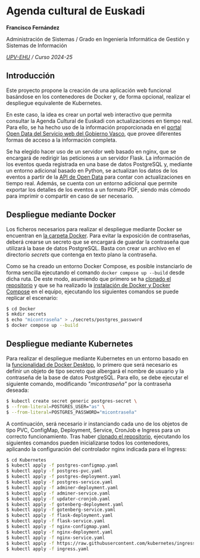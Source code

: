 # Agenda cultural de Euskadi

**Francisco Fernández**

Administración de Sistemas / Grado en Ingeniería Informática de Gestión y Sistemas de Información

*[UPV-EHU](https://www.ehu.eus/) / Curso 2024-25*

## Introducción

Este proyecto propone la creación de una aplicación web funcional basándose en los contenedores de Docker y, de forma opcional, realizar el despliegue equivalente de Kubernetes.

En este caso, la idea es crear un portal web interactivo que permita consultar la Agenda Cultural de Euskadi con actualizaciones en tiempo real. Para ello, se ha hecho uso de la información proporcionada en el [portal Open Data del Servicio web del Gobierno Vasco](https://opendata.euskadi.eus/catalogo/-/kulturklik-agenda-cultural/), que provee diferentes formas de acceso a la información completa.

Se ha elegido hacer uso de un servidor web basado en nginx, que se encargará de redirigir las peticiones a un servidor Flask. La información de los eventos queda registrada en una base de datos PostgreSQL y, mediante un entorno adicional basado en Python, se actualizan los datos de los eventos a partir de la [API de Open Data](https://opendata.euskadi.eus/apis/-/apis-open-data/) para contar con actualizaciones en tiempo real. Además, se cuenta con un entorno adicional que permite exportar los detalles de los eventos a un formato PDF, siendo más cómodo para imprimir o compartir en caso de ser necesario.

## Despliegue mediante Docker

Los ficheros necesarios para realizar el despliegue mediante Docker se encuentran en [la carpeta Docker](/Docker/). Para evitar la exposición de contraseñas, deberá crearse un secreto que se encargará de guardar la contraseña que utilizará la base de datos PostgreSQL. Basta con crear un archivo en el directorio *secrets* que contenga en texto plano la contraseña.

Como se ha creado un entorno Docker Compose, es posible instanciarlo de forma sencilla ejecutando el comando ```docker compose up --build``` desde dicha ruta. De este modo, asumiendo que primero se ha [clonado el repositorio](https://docs.github.com/en/repositories/creating-and-managing-repositories/cloning-a-repository) y que se ha realizado la [instalación de Docker y Docker Compose](https://docs.docker.com/get-started/get-docker/) en el equipo, ejecutando los siguientes comandos se puede replicar el escenario:

```bash
$ cd Docker
$ mkdir secrets
$ echo "micontraseña" > ./secrets/postgres_password
$ docker compose up --build
```

## Despliegue mediante Kubernetes

Para realizar el despliegue mediante Kubernetes en un entorno basado en la [funcionalidad de Docker Desktop](https://docs.docker.com/desktop/features/kubernetes/), lo primero que será necesario es definir un objeto de tipo secreto que albergará el nombre de usuario y la contraseña de la base de datos PostgreSQL. Para ello, se debe ejecutar el siguiente comando, modificando *"micontraseña"* por la contraseña deseada:

```bash
$ kubectl create secret generic postgres-secret \
$ --from-literal=POSTGRES_USER="as" \
$ --from-literal=POSTGRES_PASSWORD="micontraseña"
```

A continuación, será necesario ir instanciando cada uno de los objetos de tipo PVC, ConfigMap, Deployment, Service, CronJob e Ingress para un correcto funcionamiento. Tras haber [clonado el repositorio](https://docs.github.com/en/repositories/creating-and-managing-repositories/cloning-a-repository), ejecutando los siguientes comandos pueden inicializarse todos los contenedores, aplicando la configuración del controlador nginx indicada para el Ingress:

```bash
$ cd Kubernetes
$ kubectl apply -f postgres-configmap.yaml
$ kubectl apply -f postgres-pvc.yaml
$ kubectl apply -f postgres-deployment.yaml
$ kubectl apply -f postgres-service.yaml
$ kubectl apply -f adminer-deployment.yaml
$ kubectl apply -f adminer-service.yaml
$ kubectl apply -f updater-cronjob.yaml
$ kubectl apply -f gotenberg-deployment.yaml
$ kubectl apply -f gotenberg-service.yaml
$ kubectl apply -f flask-deployment.yaml
$ kubectl apply -f flask-service.yaml
$ kubectl apply -f nginx-configmap.yaml
$ kubectl apply -f nginx-deployment.yaml
$ kubectl apply -f nginx-service.yaml
$ kubectl apply -f https://raw.githubusercontent.com/kubernetes/ingress-nginx/controller-v1.11.3/deploy/static/provider/cloud/deploy.yaml
$ kubectl apply -f ingress.yaml
```